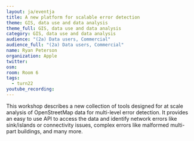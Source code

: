 ```yaml
---
layout: ja/eventja
title: A new platform for scalable error detection
theme: GIS, data use and data analysis
theme_full: GIS, data use and data analysis
category: GIS, data use and data analysis
audience: "(2a) Data users, Commercial"
audience_full: "(2a) Data users, Commercial"
name: Ryan Peterson
organization: Apple
twitter: 
osm: 
room: Room 6
tags:
  - turn22
youtube_recording:
---
```

This workshop describes a new collection of tools designed for at scale analysis of OpenStreetMap data for multi-level error detection. It provides an easy to use API to access the data and identify network errors like sink/islands or connectivity issues, complex errors like malformed multi-part buildings, and many more.
